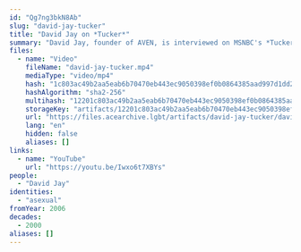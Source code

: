 ```yaml
---
id: "Qg7ng3bkN8Ab"
slug: "david-jay-tucker"
title: "David Jay on *Tucker*"
summary: "David Jay, founder of AVEN, is interviewed on MSNBC's *Tucker*"
files:
  - name: "Video"
    fileName: "david-jay-tucker.mp4"
    mediaType: "video/mp4"
    hash: "1c803ac49b2aa5eab6b70470eb443ec9050398ef0b0864385aad997d1dd27d0f"
    hashAlgorithm: "sha2-256"
    multihash: "12201c803ac49b2aa5eab6b70470eb443ec9050398ef0b0864385aad997d1dd27d0f"
    storageKey: "artifacts/12201c803ac49b2aa5eab6b70470eb443ec9050398ef0b0864385aad997d1dd27d0f"
    url: "https://files.acearchive.lgbt/artifacts/david-jay-tucker/david-jay-tucker.mp4"
    lang: "en"
    hidden: false
    aliases: []
links:
  - name: "YouTube"
    url: "https://youtu.be/Iwxo6t7XBYs"
people:
  - "David Jay"
identities:
  - "asexual"
fromYear: 2006
decades:
  - 2000
aliases: []
---
```

